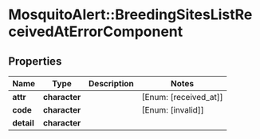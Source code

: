 # MosquitoAlert::BreedingSitesListReceivedAtErrorComponent


## Properties
Name | Type | Description | Notes
------------ | ------------- | ------------- | -------------
**attr** | **character** |  | [Enum: [received_at]] 
**code** | **character** |  | [Enum: [invalid]] 
**detail** | **character** |  | 


